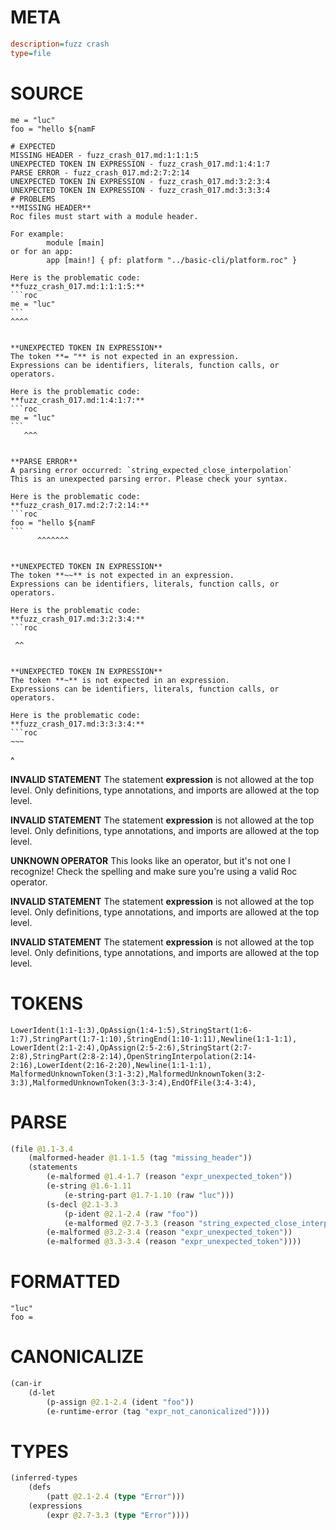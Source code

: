 # META
~~~ini
description=fuzz crash
type=file
~~~
# SOURCE
~~~roc
me = "luc"
foo = "hello ${namF
~~~
~~~
# EXPECTED
MISSING HEADER - fuzz_crash_017.md:1:1:1:5
UNEXPECTED TOKEN IN EXPRESSION - fuzz_crash_017.md:1:4:1:7
PARSE ERROR - fuzz_crash_017.md:2:7:2:14
UNEXPECTED TOKEN IN EXPRESSION - fuzz_crash_017.md:3:2:3:4
UNEXPECTED TOKEN IN EXPRESSION - fuzz_crash_017.md:3:3:3:4
# PROBLEMS
**MISSING HEADER**
Roc files must start with a module header.

For example:
        module [main]
or for an app:
        app [main!] { pf: platform "../basic-cli/platform.roc" }

Here is the problematic code:
**fuzz_crash_017.md:1:1:1:5:**
```roc
me = "luc"
```
^^^^


**UNEXPECTED TOKEN IN EXPRESSION**
The token **= "** is not expected in an expression.
Expressions can be identifiers, literals, function calls, or operators.

Here is the problematic code:
**fuzz_crash_017.md:1:4:1:7:**
```roc
me = "luc"
```
   ^^^


**PARSE ERROR**
A parsing error occurred: `string_expected_close_interpolation`
This is an unexpected parsing error. Please check your syntax.

Here is the problematic code:
**fuzz_crash_017.md:2:7:2:14:**
```roc
foo = "hello ${namF
```
      ^^^^^^^


**UNEXPECTED TOKEN IN EXPRESSION**
The token **~~** is not expected in an expression.
Expressions can be identifiers, literals, function calls, or operators.

Here is the problematic code:
**fuzz_crash_017.md:3:2:3:4:**
```roc
~~~
```
 ^^


**UNEXPECTED TOKEN IN EXPRESSION**
The token **~** is not expected in an expression.
Expressions can be identifiers, literals, function calls, or operators.

Here is the problematic code:
**fuzz_crash_017.md:3:3:3:4:**
```roc
~~~
```
  ^


**INVALID STATEMENT**
The statement **expression** is not allowed at the top level.
Only definitions, type annotations, and imports are allowed at the top level.

**INVALID STATEMENT**
The statement **expression** is not allowed at the top level.
Only definitions, type annotations, and imports are allowed at the top level.

**UNKNOWN OPERATOR**
This looks like an operator, but it's not one I recognize!
Check the spelling and make sure you're using a valid Roc operator.

**INVALID STATEMENT**
The statement **expression** is not allowed at the top level.
Only definitions, type annotations, and imports are allowed at the top level.

**INVALID STATEMENT**
The statement **expression** is not allowed at the top level.
Only definitions, type annotations, and imports are allowed at the top level.

# TOKENS
~~~zig
LowerIdent(1:1-1:3),OpAssign(1:4-1:5),StringStart(1:6-1:7),StringPart(1:7-1:10),StringEnd(1:10-1:11),Newline(1:1-1:1),
LowerIdent(2:1-2:4),OpAssign(2:5-2:6),StringStart(2:7-2:8),StringPart(2:8-2:14),OpenStringInterpolation(2:14-2:16),LowerIdent(2:16-2:20),Newline(1:1-1:1),
MalformedUnknownToken(3:1-3:2),MalformedUnknownToken(3:2-3:3),MalformedUnknownToken(3:3-3:4),EndOfFile(3:4-3:4),
~~~
# PARSE
~~~clojure
(file @1.1-3.4
	(malformed-header @1.1-1.5 (tag "missing_header"))
	(statements
		(e-malformed @1.4-1.7 (reason "expr_unexpected_token"))
		(e-string @1.6-1.11
			(e-string-part @1.7-1.10 (raw "luc")))
		(s-decl @2.1-3.3
			(p-ident @2.1-2.4 (raw "foo"))
			(e-malformed @2.7-3.3 (reason "string_expected_close_interpolation")))
		(e-malformed @3.2-3.4 (reason "expr_unexpected_token"))
		(e-malformed @3.3-3.4 (reason "expr_unexpected_token"))))
~~~
# FORMATTED
~~~roc
"luc"
foo = 
~~~
# CANONICALIZE
~~~clojure
(can-ir
	(d-let
		(p-assign @2.1-2.4 (ident "foo"))
		(e-runtime-error (tag "expr_not_canonicalized"))))
~~~
# TYPES
~~~clojure
(inferred-types
	(defs
		(patt @2.1-2.4 (type "Error")))
	(expressions
		(expr @2.7-3.3 (type "Error"))))
~~~
